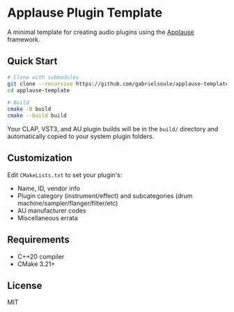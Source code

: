 # Applause Plugin Template

A minimal template for creating audio plugins using the [Applause](https://github.com/gabrielsoule/applause) framework.

## Quick Start

```bash
# Clone with submodules
git clone --recursive https://github.com/gabrielsoule/applause-template.git
cd applause-template

# Build
cmake -B build
cmake --build build
```

Your CLAP, VST3, and AU plugin builds will be in the `build/` directory and automatically copied to your system plugin folders.

## Customization

Edit `CMakeLists.txt` to set your plugin's:
- Name, ID, vendor info
- Plugin category (instrument/effect) and subcategories (drum machine/sampler/flanger/filter/etc)
- AU manufacturer codes
- Miscellaneous errata

## Requirements

- C++20 compiler
- CMake 3.21+

## License

MIT
